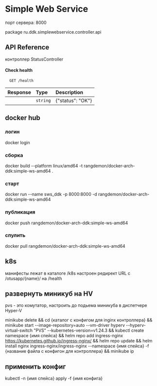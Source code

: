 
# Simple Web Service

порт сервера: 8000

package ru.ddk.simplewebservice.controller.api

## API Reference

контроллер StatusController
#### Check health

```http
  GET /health
```

| Response | Type     | Description                |
| :-------- | :------- | :------------------------- |
|  | `string` | {"status": "OK"} |


## docker hub
### логин
docker login
### сборка
docker build --platform linux/amd64 -t rangdemon/docker-arch-ddk:simple-ws-amd64 .
### старт
docker run --name sws_ddk -p 8000:8000 -d rangdemon/docker-arch-ddk:simple-ws-amd64
### публикация
docker push rangdemon/docker-arch-ddk:simple-ws-amd64
### спулить
docker pull rangdemon/docker-arch-ddk:simple-ws-amd64

## k8s
манифесты лежат в каталоге /k8s
настроен редирект URL с /otusapp/{name}/ на /health

## развернуть миникуб на HV
pvs - это комутатор, настроить до подьема миникуба в диспетчере Hyper-V

minikube delete && cd {каталог с конфигом для inginx контроллера} 
&& minikube start --image-repository=auto --vm-driver hyperv --hyperv-virtual-switch "PVS" --kubernetes-version=v1.24.3 
&& kubectl create namespace {имя спейса} 
&& helm repo add ingress-nginx https://kubernetes.github.io/ingress-nginx/ 
&& helm repo update && helm install nginx ingress-nginx/ingress-nginx --namespace {имя спейса} -f {название файла с конфигон для контроллера} 
&& minikube ip

## применить конфиг
kubectl -n {имя спейса} apply -f {имя конфига} 

